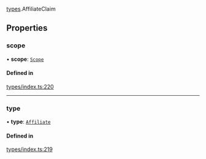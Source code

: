 [types](../../Modules/Types/Types.md).AffiliateClaim

## Properties

### scope

• **scope**: [`Scope`](Scope.md)

#### Defined in

[types/index.ts:220](https://github.com/PolymeshAssociation/polymesh-sdk/blob/15be87e8/src/types/index.ts#L220)

___

### type

• **type**: [`Affiliate`](../../Enums/Types/ClaimType.md#affiliate)

#### Defined in

[types/index.ts:219](https://github.com/PolymeshAssociation/polymesh-sdk/blob/15be87e8/src/types/index.ts#L219)
